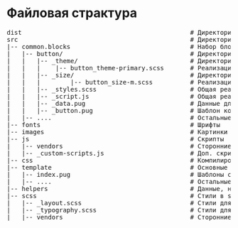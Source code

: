 <h1>Файловая страктура</h1>

<pre>
dist                                             # Директория готовых файлов (кастомизир., минифиц., конкат.)
src                                              # Директория рабочих файлов
|-- common.blocks                                # Набор блоков с поддержкой всех устройств и браузеров
|   |-- button/                                  # Директория блока – button
|   |   |-- _theme/                              # Директория модификатора – theme
|   |   |    |-- button_theme-primary.scss       # Реализация модификатора – theme со значение "primary" 
|   |   |-- _size/                               # Директория модификатора – size
|   |   |        |-- button_size-m.scss          # Реализация модификатора – size со значение "m" 
|   |   |-- _styles.scss                         # Общая реализация блока 
|   |   |-- _script.js                           # Общая реализация блока 
|   |   |-- _data.pug                            # Данные для заполнения шаблона
|   |   |-- _button.pug                          # Шаблон компонента
|   |-- ....                                     # Остальные блоки создаются по аналогии с button
|-- fonts                                        # Шрифты
|-- images                                       # Картинки
|-- js                                           # Скрипты
|   |-- vendors                                  # Сторонние скрипты
|   |-- _custom-scripts.js                       # Доп. скрипты проекта (например, для иниц. сторонних скриптов)
|-- css                                          # Компилированные стили
|-- template                                     # Основные шаблоны страницы и сетки сайта
|   |-- index.pug                                # Шаблоны страниц
|   |-- ....                                     # Остальные шаблоны сетки
|-- helpers                                      # Данные, необходимые для заполнения шаблонов
|-- scss                                         # Стили в scss
|   |-- _layout.scss                             # Стили для макета
|   |-- _typography.scss                         # Стили для текстов
|   |-- vendors                                  # Сторонние стили
</pre>
